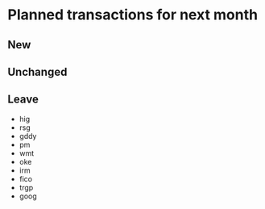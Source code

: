 # Planned transactions for next month

## New

## Unchanged

## Leave
- hig
- rsg
- gddy
- pm
- wmt
- oke
- irm
- fico
- trgp
- goog